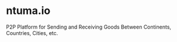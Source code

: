 # ntuma.io
P2P Platform for Sending and Receiving Goods Between Continents, Countries, Cities, etc.  
